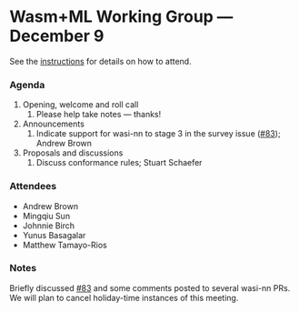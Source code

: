 # Wasm+ML Working Group &mdash; December 9

See the [instructions](../README.md) for details on how to attend.

### Agenda

1. Opening, welcome and roll call
    1. Please help take notes &mdash; thanks!
1. Announcements
    1. Indicate support for wasi-nn to stage 3 in the survey issue ([#83]); Andrew Brown
1. Proposals and discussions
    1. Discuss conformance rules; Stuart Schaefer

[#83]: https://github.com/WebAssembly/wasi-nn/issues/83

### Attendees

- Andrew Brown
- Mingqiu Sun
- Johnnie Birch
- Yunus Basagalar
- Matthew Tamayo-Rios

### Notes

Briefly discussed [#83] and some comments posted to several wasi-nn PRs. We will plan to cancel
holiday-time instances of this meeting.
